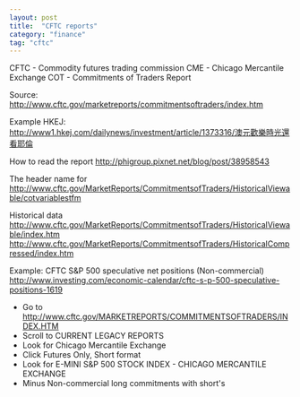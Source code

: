 ```yaml
---
layout: post
title:  "CFTC reports"
category: "finance"
tag: "cftc"
---
```


CFTC - Commodity futures trading commission
CME - Chicago Mercantile Exchange
COT - Commitments of Traders Report

Source:
http://www.cftc.gov/marketreports/commitmentsoftraders/index.htm

Example HKEJ:
http://www1.hkej.com/dailynews/investment/article/1373316/澳元歡樂時光還看耶倫

How to read the report
http://phigroup.pixnet.net/blog/post/38958543


The header name for 
http://www.cftc.gov/MarketReports/CommitmentsofTraders/HistoricalViewable/cotvariablestfm

Historical data
http://www.cftc.gov/MarketReports/CommitmentsofTraders/HistoricalViewable/index.htm
http://www.cftc.gov/MarketReports/CommitmentsofTraders/HistoricalCompressed/index.htm

Example:
CFTC S&P 500 speculative net positions (Non-commercial)
http://www.investing.com/economic-calendar/cftc-s-p-500-speculative-positions-1619
- Go to http://www.cftc.gov/MARKETREPORTS/COMMITMENTSOFTRADERS/INDEX.HTM
- Scroll to CURRENT LEGACY REPORTS
- Look for Chicago Mercantile Exchange
- Click Futures Only, Short format
- Look for E-MINI S&P 500 STOCK INDEX - CHICAGO MERCANTILE EXCHANGE
- Minus Non-commercial long commitments with short's
